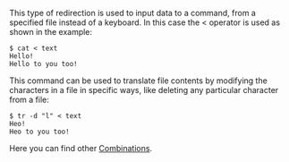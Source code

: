 This type of redirection is used to input data to a command, from a specified file instead of a
keyboard. In this case the < operator is used as shown in the example:

```
$ cat < text
Hello!
Hello to you too!
```

This command can be used to translate file contents by modifying the characters in a file in specific ways, like deleting any particular character from a file:

```
$ tr -d "l" < text
Heo!
Heo to you too!
```

Here you can find other [Combinations](Combinations.md).